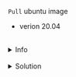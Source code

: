
`Pull` ubuntu image
* verion 20.04


<br>
<details><summary>Info</summary>
<br>

```plain

Image: Binary file which includes all data/requirements to be run as a Container


```

</details>

<br>
<details><summary>Solution</summary>
<br>

<br>



```plain
docker pull ubuntu:20.04
```{{exec}}

</details>
